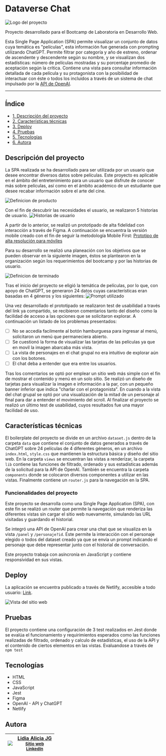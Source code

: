 # Dataverse Chat
![Logo del proyecto](https://github.com/LidiaAliciaJG/Laboratoria-dataverse/blob/c847600f51222a6e4c4ff75f9e125a845056eab8/src/imagenes/LogoConNombre.png)

Proyecto desarrollado para el Bootcamp de Laboratoria en Desarrollo Web.

Esta Single Page Application (SPA) permite visualizar un conjunto de datos cuya temática es "películas", esta información fue generada con prompting utilizando ChatGPT. Permite filtrar por categoría y año de estreno, ordenar de ascendente y descendente según su nombre, y se visualizan dos estadísticas: número de películas mostradas y su porcentaje promedio de aceptación según la crítica. Contiene una vista para consultar información detallada de cada película y su protagonista con la posibilidad de interactuar con éste o todos los incluidos a través de un sistema de chat impulsado por la [API de OpenAI](https://openai.com/product).

***

## Índice

* [1. Descripción del proyecto](#descripción-del-proyecto)
* [2. Características técnicas](#características-técnicas)
* [3. Deploy](#deploy)
* [4. Pruebas](#pruebas)
* [5. Tecnologías](#tecnologías)
* [6. Autora](#autora)

## Descripción del proyecto
La SPA realizada se ha desarrollado para ser utilizada por un usuario que desee encontrar diversos datos sobre películas. Este proyecto es aplicable en el ámbito del entretenimiento para un usuario que disfrute de conocer más sobre películas, así como en el ámbito académico de un estudiante que desee recabar información sobre el arte del cine.

![Definicion de producto](https://github.com/LidiaAliciaJG/Laboratoria-dataverse-chat/blob/55a2f4448384b1fd06126705fd97f3ebb7683cb2/src/images/readme/DefiniciondeProducto.png)

Con el fin de descubrir las necesidades el usuario, se realizaron 5 historias de usuario.
![Historias de usuario](https://github.com/LidiaAliciaJG/Laboratoria-dataverse-chat/blob/55a2f4448384b1fd06126705fd97f3ebb7683cb2/src/images/readme/HistoriasdeUsuario.png)

A partir de lo anterior, se realizó un prototipado de alta fidelidad con interacción a través de Figma. A continuación se encuentra la versión mobile creado con el fin de seguir la metodología Mobile First:
[Prototipo de alta resolución para móviles](https://www.figma.com/proto/KfLFmZHdVpAyXlQqDKmcKV/Dataverse-Chat-Project?type=design&node-id=393-361&t=lPhM18fH6y4CJzXe-1&scaling=scale-down&page-id=393%3A23&starting-point-node-id=393%3A361&mode=design)

Para su desarrollo se realizó una planeación con los objetivos que se pueden observar en la siguiente imagen, éstos se plantearon en la organización según los requerimientos del bootcamp y por las historias de usuario.

![Definicion de terminado](https://github.com/LidiaAliciaJG/Laboratoria-dataverse-chat/blob/55a2f4448384b1fd06126705fd97f3ebb7683cb2/src/images/readme/DefiiniciondeTerminado.png)

Tras el inicio del proyecto se eligió la temática de películas, por lo que, con apoyo de ChatGPT, se generaron 24 datos cuyas características eran basadas en 4 géneros y los siguientes:
![Prompt utilizado](https://github.com/LidiaAliciaJG/Laboratoria-dataverse/blob/5559e14614f99dea2a75926fa49f1223a883f35b/src/imagenes/Laboratoria%20Prototipos.gif)

Una vez desarrollado el prototipado se realizaron test de usabilidad a través del link ya compartido, se recibieron comentarios tanto del diseño como la facilidad de acceso a las opciones que se solicitaron explorar. A continuación un listado de los problemas presentados:
- [ ] No se accedía facilmente al botón hamburguesa para ingresar al menú, solicitaron un menú que permaneciera abierto.
- [ ] Se cuestionó la forma de visualizar las tarjetas de las películas ya que en movil la imagen abarcaba más vista.
- [ ] La vista de personajes en el chat grupal no era intuitivo de explorar aún con los botones.
- [ ] El chat deba a entender que era entre los usuarios.

Tras los comentarios se optó por emplear un sitio web más simple con el fin de mostrar el contenido y menú en un solo sitio. Se realizó un diseño de tarjetas para visualizar la imagen e información a la par, con un pequeño banner inferior que indica "charlar con el protagonista". En cuando a la vista del chat grupal se optó por una visualización de la mitad de un personaje al final para dar a entender el movimiento del scroll. Al finalizar el proyecto se realizó un último test de usabilidad, cuyos resultados fue una mayor facilidad de uso.

## Características técnicas
El boilerplate del proyecto se divide en un archivo `dataset.js` dentro de la carpeta `data` que contiene el conjunto de datos generados a través de ChatGPT sobre 24 películas de 4 diferentes géneros, en un archivo `index.html`, `style.css` que mantienen la estructura básica y diseño del sitio web. En la carpeta `views` se encuentran las vistas a renderizar, la carpeta `lib` contiene las funciones de filtrado, ordenado y sus estadísticas además de la solicitud para la API de OpenAI. También se encuentra la carpeta `components` donde se colocaron diversos componentes a utilizar en las vistas. Finalmente contiene un `router.js` para la navegación en la SPA.

### Funcionalidades del proyecto
Este proyecto se desarrolla como una Single Page Application (SPA), con este fin se realizó un router que permite la navegación que renderiza las diferentes vistas sin cargar el sitio web nuevamente, simulando las URL visitadas y guardando el historial.

Se integró una API de OpenAI para crear una chat que se visualiza en la vista `/panel` y `/personaje?id`. Este permite la interacción con el personaje elegido o todos del dataset creado ya que se envía un prompt indicando el personaje que debe representar junto con el historial de conversación.

Este proyecto trabaja con asíncronía en JavaScript y contiene responsividad en sus vistas.

## Deploy
La aplicación se encuentra publicado a través de Netlify, accesible a todo usuario: [Link](dataverse-chat-by-lajg.netlify.app/).

![Vista del sitio web](https://github.com/LidiaAliciaJG/Laboratoria-dataverse-chat/blob/55a2f4448384b1fd06126705fd97f3ebb7683cb2/src/images/readme/VistaPrevia.gif)


## Pruebas
El proyecto contiene una configuración de 3 test realizados en Jest donde se evalúa el funcionamiento y requirimientos esperados como las funciones realizadas de filtrado, ordenado y calculo de estadísticas, el uso de la API y el contenido de ciertos elementos en las vistas. Evaluandose a través de `npm test`

## Tecnologías
* HTML
* CSS
* JavaScript
* Jest
* Figma
* OpenAI - API y ChatGPT
* Netlify

## Autora

| [<img src="https://github.com/LidiaAliciaJG.png?size=139">](https://github.com/LidiaAliciaJG) | [Lidia Alicia JG](https://github.com/LidiaAliciaJG) <br> <sub>[Sitio web](https://lidiaaliciajg.github.io/)</sub> <br> <sub>[LinkedIn](https://www.linkedin.com/in/lidiaaliciajg/)</sub> |
| :---: | :---: |
